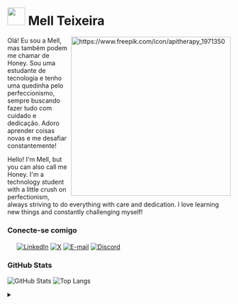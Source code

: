 <h1>
    <a href="https://github.com/honeyz0">
     <img align="up" width="40px" src="https://github.com/user-attachments/assets/57afdd23-8cf5-40aa-aac0-c3485db3e884"
"></a>
    <span>Mell Teixeira</span>
</h1>

<img alt="https://www.freepik.com/icon/apitherapy_1971350" align="right" height="360" src="https://github.com/user-attachments/assets/856fcab8-95a3-4a82-ac3d-d15e6141b7f3"> 

Olá! Eu sou a Mell, mas também podem me chamar de Honey. Sou uma estudante de tecnologia e tenho uma quedinha pelo perfeccionismo, sempre buscando fazer tudo com cuidado e dedicação. Adoro aprender coisas novas e me desafiar constantemente!

Hello! I'm Mell, but you can also call me Honey. I'm a technology student with a little crush on perfectionism, always striving to do everything with care and dedication. I love learning new things and constantly challenging myself!

### Conecte-se comigo

<img src="https://github.com/user-attachments/assets/191e3c85-7ff4-4adf-9976-6dd0228f3982" width="17"/> [![LinkedIn](https://img.shields.io/badge/-LinkedIn-000?style=for-the-badge&logo=linkedin&logoColor=ffe100&color:FFF)](https://www.linkedin.com/in/mell-teixeira03/)
[![X](https://img.shields.io/badge/X-000?style=for-the-badge&logo=x&logoColor=ffe100)](https://x.com/honeydev__)
[![E-mail](https://img.shields.io/badge/-Email-000?style=for-the-badge&logo=protonmail&logoColor=ffe100)](mailto:honeydev25@proton.me)
[![Discord](https://img.shields.io/badge/Discord-000?style=for-the-badge&logo=discord&logoColor=ffe100)](https://discord.com/channels/@honeyz___/)

### GitHub Stats

![GitHub Stats](https://github-readme-stats.vercel.app/api?username=honeyz0&theme=transparent&bg_color=000&border_color=ffe100&show_icons=true&icon_color=ffe100&title_color=ffe100&text_color=FFF)
![Top Langs](https://github-readme-stats-git-masterrstaa-rickstaa.vercel.app/api/top-langs/?username=honeyz0&layout=compact&bg_color=000&border_color=ffe100&title_color=ffe100&text_color=FFF)

<details align="left">
  <summary></summary> 
 
  - Badges by <a href="https://shields.io/">shields.io</a><br>
  - GitHub Stats by <a href="https://github.com/anuraghazra/github-readme-stats">anuraghazra</a>
  - Icons by <a href="https://www.freepik.com/author/freepik/icons">freepik</a>, <a href="https://www.freepik.com/author/surang/icons">surang</a> and <a href="https://www.freepik.com/author/smashicons/icons">smashicons</a>

  <div align="right">Made with 💛 by <a href="https://github.com/honeyz0">honey</a>.</div>

</details>

